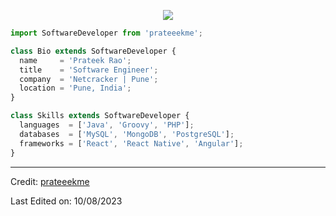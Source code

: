 <p align="center">
  <img src="[https://github.com/prateeekme/prateeekme/blob/main/cover-prateek.png]" />
</p>

```js
import SoftwareDeveloper from 'prateeekme';

class Bio extends SoftwareDeveloper {
  name     = 'Prateek Rao';
  title    = 'Software Engineer';
  company  = 'Netcracker | Pune';
  location = 'Pune, India';
}

class Skills extends SoftwareDeveloper {
  languages  = ['Java', 'Groovy', 'PHP'];
  databases  = ['MySQL', 'MongoDB', 'PostgreSQL'];
  frameworks = ['React', 'React Native', 'Angular'];
}
```
----
Credit: [prateeekme](https://github.com/prateeekme)

Last Edited on: 10/08/2023
